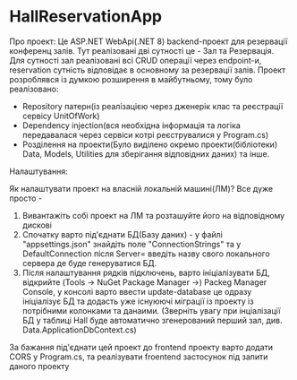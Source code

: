 # HallReservationApp
Про проект:
Це ASP.NET WebApi(.NET 8) backend-проект для резервації конференц залів. Тут реалізовані дві сутності це - Зал та Резервація. Для сутності зал реалізовані всі CRUD операції через endpoint-и, reservation сутність відповідає в основному за резервації залів. Проект розроблявся із думкою розширення в майбутньому, тому було реалізовано:
- Repository патерн(із реалізацією через дженерік клас та реєстрації сервісу UnitOfWork)
- Dependency injection(вся необхідна інформація та логіка передавалася через сервіси котрі реєструвалися у Program.cs)
- Розділення на проекти(Було виділено окремо проекти(бібліотеки) Data, Models, Utilities для зберігання відповідних даних)
та інше.

Налаштування:

Як налаштувати проект на власній локальній машині(ЛМ)?
Все дуже просто -
 1. Вивантажіть собі проект на ЛМ та розташуйте його на відповідному дискові
 2. Спочатку варто під'єднати БД(Базу даних) - у файлі "appsettings.json" знайдіть поле "ConnectionStrings" та у DefaultConnection після  Server= введіть назву свого локального сервера де буде генеруватися БД.
 3. Після налаштування рядків підключень, варто ініціалізувати БД, відкрийте (Tools -> NuGet Package Manager ->) Packeg Manager Console, у консолі варто ввести update-database це одразу ініціалізує БД та додасть уже існуюючі міграції із проекту із потрібними колонками та данаими. (Зверніть увагу при інціалізації БД у таблиці Hall буде автоматично згенерований перший зал, див. Data.ApplicationDbContext.cs)

За бажання під'єднати цей проект до frontend проекту варто додати CORS у Program.cs, та реалізувати froentend застосунок під запити даного проекту

